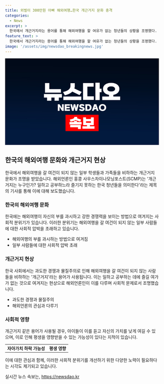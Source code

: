 ```yaml
---
title: 외벌이 300만원 아빠 해외여행…한국 개근거지 문화 충격
categories:
  - News
excerpt: >
  한국에서 개근거지라는 용어를 통해 해외여행을 할 여유가 없는 청년들의 상황을 조명했다. 이를 통해 돈과 시간 부족으로 여행을 못 가는 사람들을 비하하는 사회적 압박과 관련, 아동들이 이러한 말을 듣는 것이 평생에 걸쳐 영향을 끼칠 수 있다는 점을 강조했다. 외국여행을 통한 경쟁이 강조되는데, 이는 한국 사회의 물질주의와 치열한 경쟁으로 이어진다는 분석을 전했다.
feature_text: >
  한국에서 개근거지라는 용어를 통해 해외여행을 할 여유가 없는 청년들의 상황을 조명했다. 이를 통해 돈과 시간 부족으로 여행을 못 가는 사람들을 비하하는 사회적 압박과 관련, 아동들이 이러한 말을 듣는 것이 평생에 걸쳐 영향을 끼칠 수 있다는 점을 강조했다. 외국여행을 통한 경쟁이 강조되는데, 이는 한국 사회의 물질주의와 치열한 경쟁으로 이어진다는 분석을 전했다.
image: '/assets/img/newsdao_breakingnews.jpg'
---
```


<p><img src="/assets/img/newsdao_breakingnews.jpg" alt="cryptoinkorea 속보" /></p>

<h2 data-ke-size="size26">한국의 해외여행 문화와 개근거지 현상</h2>

<p data-ke-size="size16">한국에서 해외여행을 갈 여건이 되지 않는 일부 학생들과 가족들을 비하하는 개근거지 문화가 조명을 받았습니다. 해외언론인 홍콩 사우스차이나모닝포스트(SCMP)는 '개근 거지는 누구인가? 일하고 공부하느라 즐기지 못하는 한국 청년들을 의미한다'라는 제목의 기사를 통해 이에 대해 보도했습니다.</p>

<h3>한국의 해외여행 문화</h3>

<p data-ke-size="size16">한국에는 해외여행이 자신의 부를 과시하고 강한 경쟁력을 보이는 방법으로 여겨지는 사회적 분위기가 있습니다. 이러한 분위기는 해외여행을 갈 여건이 되지 않는 일부 사람들에 대한 사회적 압박을 초래하고 있습니다.</p>

<ul>
  <li>해외여행의 부를 과시하는 방법으로 여겨짐</li>
  <li>일부 사람들에 대한 사회적 압박 초래</li>
</ul>

<h3>개근거지 현상</h3>

<p data-ke-size="size16">한국 사회에서는 과도한 경쟁과 물질주의로 인해 해외여행을 갈 여건이 되지 않는 사람들을 비하하는 '개근거지'라는 용어가 사용됩니다. 이는 일하고 공부하는 데에 즐길 여가가 없는 것으로 여겨지는 현상으로 해외언론인이 이를 다루며 사회적 문제로서 조명했습니다.</p>

<ul>
  <li>과도한 경쟁과 물질주의</li>
  <li>해외언론의 관심과 다루기</li>
</ul>

<h3>사회적 영향</h3>

<p data-ke-size="size16">개근거지 같은 용어가 사용될 경우, 아이들이 이를 듣고 자신의 가치를 낮게 여길 수 있으며, 이로 인해 평생을 영향받을 수 있는 가능성이 있다는 지적이 있습니다.</p>

<table>
  <tr>
    <td style="text-align: center; height: 17px;"><b>자아가치 하락 가능성</b></td>
    <td style="text-align: center; height: 17px;"><b>평생 영향</b></td>
  </tr>
</table>

<p data-ke-size="size16">이에 대한 관심과 함께, 이러한 사회적 분위기를 개선하기 위한 다양한 노력이 필요하다는 시각도 제기되고 있습니다.</p>
실시간 뉴스 속보는, <a href="https://newsdao.kr" rel="dofollow">https://newsdao.kr</a>


